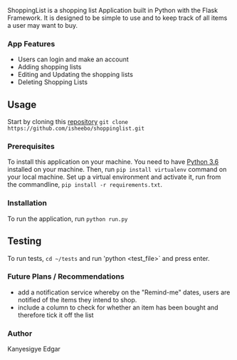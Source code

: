 ShoppingList is a shopping list Application built in Python with the Flask Framework. It is designed to be simple to use and to keep track of all items a user may want to buy.
### App Features
* Users can login and make an account
* Adding shopping lists
* Editing and Updating the shopping lists
* Deleting Shopping Lists

## Usage
Start by cloning this [repository](https://github.com/isheebo/ShoppingList.git)
`git clone https://github.com/isheebo/shoppinglist.git`
### Prerequisites
To install this application on your machine. You need to have [Python 3.6](www.python.org) installed on your machine. Then, run
`pip install virtualenv` command on your local machine.
Set up a virtual environment and activate it, run from the commandline, `pip install -r requirements.txt`.

### Installation
To run the application, run `python run.py`

## Testing
To run tests, `cd ~/tests` and run 'python  <test_file>` and press enter.
### Future Plans / Recommendations
* add a notification service whereby on the "Remind-me" dates, users are notified of the items they intend to shop.
* include a column to check for whether an item has been bought and therefore tick it off the list

### Author
Kanyesigye Edgar
